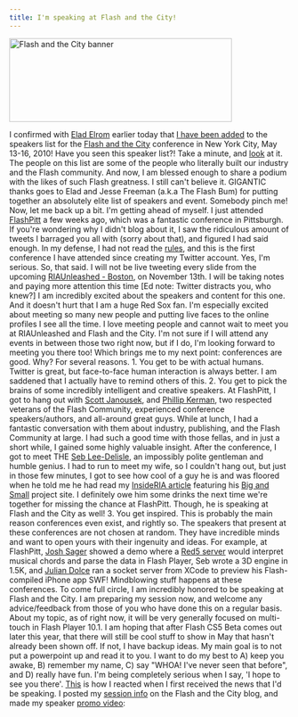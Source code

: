 ```yaml
---
title: I'm speaking at Flash and the City!
---
```



<div><a href="http://flashandthecity.com"><img title="Flash and the City banner" src="/images/400x150.gif" alt="Flash and the City banner" width="400" height="150"/></a></div>

I confirmed with <a title="Elad Elrom's Blog" href="http://elromdesign.com/blog/">Elad Elrom</a> earlier today that <a title="FATC - Kevin Suttle" href="http://blog.flashandthecity.com/speakers/kevin-suttle/">I have been added</a> to the speakers list for the <a title="Flash and the City" href="http://www.flashandthecity.com/#page=Home">Flash and the City</a> conference in New York City, May 13-16, 2010! Have you seen this speaker list?! Take a minute, and <a title="Flash and the City - Speakers" href="http://www.flashandthecity.com/#page=AllSpeakers">look</a> at it. The people on this list are some of the people who literally built our industry and the Flash community. And now, I am blessed enough to share a podium with the likes of such Flash greatness. I still can't believe it. GIGANTIC thanks goes to Elad and Jesse Freeman (a.k.a The Flash Bum) for putting together an absolutely elite list of speakers and event. Somebody pinch me!  Now, let me back up a bit. I'm getting ahead of myself. I just attended <a title="FlashPitt" href="http://www.flashpitt.com/">FlashPitt</a> a few weeks ago, which was a fantastic conference in Pittsburgh. If you're wondering why I didn't blog about it, I saw the ridiculous amount of tweets I barraged you all with (sorry about that), and figured I had said enough. In my defense, I had not read the <a title="10 things you need to stop tweeting about" href="http://theoatmeal.com/comics/twitter_stop">rules</a>, and this is the first conference I have attended since creating my Twitter account. Yes, I'm serious. So, that said. I will not be live tweeting every slide from the upcoming <a title="RIAUnleashed" href="http://riaunleashed.com">RIAUnleashed - Boston</a>, on November 13th. I will be taking notes and paying more attention this time [Ed note: Twitter distracts you, who knew?] I am incredibly excited about the speakers and content for this one. And it doesn't hurt that I am a huge Red Sox fan. I'm especially excited about meeting so many new people and putting live faces to the online profiles I see all the time. I love meeting people and cannot wait to meet you at RIAUnleashed and Flash and the City. I'm not sure if I will attend any events in between those two right now, but if I do, I'm looking forward to meeting you there too! Which brings me to my next point: conferences are good. Why? For several reasons. 1. You get to be with actual humans.  Twitter is great, but face-to-face human interaction is always better. I am saddened that I actually have to remind others of this. 2. You get to pick the brains of some incredibly intelligent and creative speakers. At FlashPitt, I got to hang out with <a title="Scott Janousek - Flash Mobile" href="http://flashmobile.scottjanousek.com/">Scott Janousek</a>, and <a title="Phillip Kerman's Blog" href="http://phillipkerman.com/blog/">Phillip Kerman</a>, two respected veterans of the Flash Community, experienced conference speakers/authors, and all-around great guys. While at lunch, I had a fantastic conversation with them about industry, publishing, and the Flash Community at large. I had such a good time with those fellas, and in just a short while, I gained some highly valuable insight. After the conference, I got to meet THE <a title="Seb Lee-Delisle's blog" href="http://sebleedelisle.com/">Seb Lee-Delisle</a>, an impossibly polite gentleman and humble genius. I had to run to meet my wife, so I couldn't hang out, but just in those few minutes, I got to see how cool of a guy he is and was floored when he told me he had read my <a title="InsideRIA - SkyFire Mobile Browser Flash UX" href="http://www.insideria.com/2009/06/ux-discussion-skyfire-mobile-b.html">InsideRIA article</a> featuring his <a title="Plug-in Media - Big and Small" href="http://www.pluginmedia.net/portfolio/showcase.php?itemUID=2">Big and Small</a> project site. I definitely owe him some drinks the next time we're together for missing the chance at FlashPitt. Though, he is speaking at Flash and the City as well! 3. You get inspired. This is probably the main reason conferences even exist, and rightly so. The speakers that present at these conferences are not chosen at random. They have incredible minds and want to open yours with their ingenuity and ideas. For example, at FlashPitt, <a title="Josh Sager's blog" href="http://joshsagermedia.com/">Josh Sager</a> showed a demo where a <a title="Red5" href="http://osflash.org/red5">Red5 server</a> would interpret musical chords and parse the data in Flash Player, Seb wrote a 3D engine in 1.5K, and <a title="Julian Dolce - Blog" href="http://deleteaso.com/">Julian Dolce</a> ran a socket server from XCode to preview his Flash-compiled iPhone app SWF! Mindblowing stuff happens at these conferences. To come full circle, I am incredibly honored to be speaking at Flash and the City. I am preparing my session now, and welcome any advice/feedback from those of you who have done this on a regular basis. About my topic, as of right now, it will be very generally focused on multi-touch in Flash Player 10.1. I am hoping that after Flash CS5 Beta comes out later this year, that there will still be cool stuff to show in May that hasn't already been shown off. If not, I have backup ideas. My main goal is to not put a powerpoint up and read it to you. I want to do my best to A) keep you awake, B) remember my name, C) say "WHOA! I've never seen that before", and D) really have fun. I'm being completely serious when I say, 'I hope to see you there'. <a title="" href="http://www.youtube.com/watch?v=8QOJqdpQS_A#t=0m58s">This</a> is how I reacted when I first received the news that I'd be speaking. I posted my <a title="Flash and the City - Kevin Suttle's session" href="http://blog.flashandthecity.com/schedule/2010-sessions/day-2/inspirational-track/the-next-generation-of-flash-user-experience/" target="_self">session info</a> on the Flash and the City blog, and made my speaker <a title="Vimeo - Kevin Suttle &quot;Flash and the City was my idea&quot;" href="http://vimeo.com/8317628">promo video</a>:
<object width="572" height="429" classid="clsid:d27cdb6e-ae6d-11cf-96b8-444553540000">
<param name="allowfullscreen" value="true"/>
<param name="allowscriptaccess" value="always"/>
<param name="src" value="http://vimeo.com/moogaloop.swf?clip_id=8317628&amp;server=vimeo.com&amp;show_title=1&amp;show_byline=0&amp;show_portrait=0&amp;color=00ADEF&amp;fullscreen=1"/> <embed src="http://vimeo.com/moogaloop.swf?clip_id=8317628&amp;server=vimeo.com&amp;show_title=1&amp;show_byline=0&amp;show_portrait=0&amp;color=00ADEF&amp;fullscreen=1" type="application/x-shockwave-flash" width="572" height="429"></embed>
</object>

